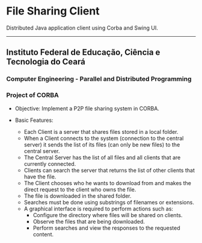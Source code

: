 # File Sharing Client

Distributed Java application client using Corba and Swing UI.

---

## Instituto Federal de Educação, Ciência e Tecnologia do Ceará

### Computer Engineering - Parallel and Distributed Programming 
### Project of CORBA

- Objective: Implement a P2P file sharing system in CORBA.

- Basic Features: 
  - Each Client is a server that shares files stored in a local folder.
  - When a Client connects to the system (connection to the central server) it sends the list of its files (can only be new files) to the central server.
  - The Central Server has the list of all files and all clients that are currently connected.
  - Clients can search the server that returns the list of other clients that have the file.
  - The Client chooses who he wants to download from and makes the direct request to the client who owns the file.
  - The file is downloaded in the shared folder.
  - Searches must be done using substrings of filenames or extensions.
  - A graphical interface is required to perform actions such as:
    - Configure the directory where files will be shared on clients.
    - Observe the files that are being downloaded.
    - Perform searches and view the responses to the requested content.
